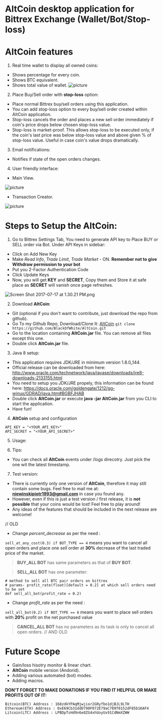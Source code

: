 # AltCoin desktop application for Bittrex Exchange (Wallet/Bot/Stop-loss)

# AltCoin features
1. Real time wallet to display all owned coins:
* Shows percentage for every coin.
* Shows BTC equivalent.
* Shows total value of wallet.
![picture](https://github.com/BlackOfWhite/AltCoin/blob/master/images/WalletPieChart1.png)

2. Place Buy/Sell order with **stop-loss** option:
* Place normal Bittrex buy/sell orders using this application.
* You can add stop-loss option to every buy/sell order created within AltCoin application.
* Stop-loss cancels the order and places a new sell order immediately if coin's price drops below chosen stop-loss value.
* Stop-loss is market-proof. This allows stop-loss to be executed only, if the coin's last price was below stop-loss value and above given % of stop-loss value. Useful in case coin's value drops dramatically.

3. Email notifications:
* Notifies if state of the open orders changes.

4. User friendly interface:
* Main View.

![picture](https://github.com/BlackOfWhite/AltCoin/blob/master/images/Main.png)

* Transaction Creator.

![picture](https://github.com/BlackOfWhite/AltCoin/blob/master/images/ClassicTransactionCreator.png)

# Steps to Setup the AltCoin:

1. Go to Bittrex Settings Tab, You need to generate API key to Place BUY or SELL order via Bot. Under API Keys in sidebar:
* Click on Add New Key
* Make *Read Info*, *Trade Limit*, *Trade Market* - ON. **Remember not to give Withdraw permission to your bot**
* Put you 2-Factor Authentication Code
* Click Update Keys
* Now, you will get **KEY** and **SECRET**, Copy them and Store it at safe place as **SECRET** will vanish once page refreshes.

![Screen Shot 2017-07-17 at 1.30.21 PM.png](https://steemitimages.com/DQmTb8v4ygvqdai46CWuFNVUsDQ3ye4MrBVfd6qzxwVPArH/Screen%20Shot%202017-07-17%20at%201.30.21%20PM.png)

2. Download **AltCoin**:

* Git (optional if you don't want to contribute, just download  the repo from github).
* Go To my Github Repo, Download/Clone It: [AltCoin](https://github.com/BlackOfWhite/AltCoin.git)
   `git clone https://github.com/BlackOfWhite/AltCoin.git`
* Go to the location containing **AltCoin.jar** file. You can remove all files except this one.
* Double click **AltCoin.jar** file.

3. Java 8 setup:
* This application requires JDK/JRE in minimum version 1.8.0_144.
* Official release can be downloaded from here: http://www.oracle.com/technetwork/java/javase/downloads/jre8-downloads-2133155.html
* You need to setup you JDK/JRE propely, this information can be found here: https://docs.oracle.com/goldengate/1212/gg-winux/GDRAD/java.htm#BGBFJHAB
* Double click **AltCoin.jar** or execute **java -jar AltCoin.jar** from you CLI to start the application.
* Have fun!

4. **AltCoin** setup and configuration


  ```
  API_KEY = "<YOUR_API_KEY>"
  API_SECRET = "<YOUR_API_SECRET>"
  ```

5. Usage:

6. Tips:
* You can check all **AltCoin** events under /logs direcotry. Just pick the one wit the latest timestamp.

7. Test version:
* There is currently only one version of **AltCoin**, therefore it may still contain some bugs. Feel free to mail me at: **niewinskipiotr1993@gmail.com** in case you found any. 
* However, even if this is just a test version / first release, it is **not possible** that your coins would be lost! Feel free to play around!
* Any ideas of the features that should be included in the next release are welcome!


// OLD
* Change *percent_decrease* as per the need : 

`sell_at_any_cost(0.3) if BOT_TYPE == 4` means you want to cancel all open orders and place one sell order at **30%** decrease of the last traded price of the market.

> **BUY_ALL BOT** has same parameters as that of **BUY BOT**.

> **SELL_ALL BOT** has one parameter: 
```
# method to sell all BTC pair orders on bittrex
# params- profit_rate(float)[default = 0.2] at which sell orders need to be set
def sell_all_bot(profit_rate = 0.2)
```
* Change *profit_rate* as per the need : 

`sell_all_bot(0.2) if BOT_TYPE == 6` means you want to place sell orders with **20%** profit on the net purchased value

> **CANCEL_ALL BOT** has no parameters as its task is only to cancel all open orders.
// AND OLD

# Future Scope

* Gain/loss hisotry monitor & linear chart.
* **AltCoin** mobile version (Andorid).
* Adding various automated (bot) modes.
* Adding macros.

**DON'T FORGET TO MAKE DONATIONS IF YOU FIND IT HELPFUL OR MAKE PROFITS OUT OF IT:**

```
Bitcoin(BTC) Address : 168zdkYPAqMjwjior2GRyfbo1djBJL9LTH
Ethereum(ETH) Address : 0xE69Cb31ddD790F072E79aC789f0152dF85b16AF4
Litcoin(LTC) Address : LPBDpTsHd9n6e8ZG4xhUoyUx91CdNmXZWW
```

